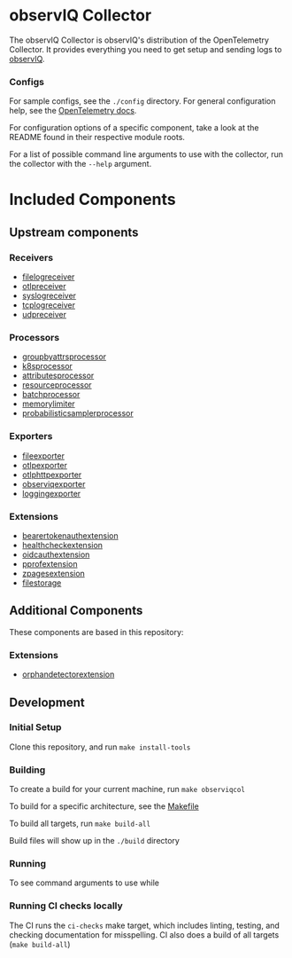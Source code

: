 # observIQ Collector

The observIQ Collector is observIQ's distribution of the OpenTelemetry Collector. It provides everything you need to get setup and sending logs to 
[observIQ](https://observiq.com/).

### Configs

For sample configs, see the `./config` directory.
For general configuration help, see the [OpenTelemetry docs](https://opentelemetry.io/docs/collector/configuration/).

For configuration options of a specific component, take a look at the README found in their respective module roots.

For a list of possible command line arguments to use with the collector, run the collector with the `--help` argument.
# Included Components
## Upstream components

### Receivers
* [filelogreceiver](https://github.com/open-telemetry/opentelemetry-collector-contrib/tree/main/receiver/filelogreceiver)
* [otlpreceiver](https://github.com/open-telemetry/opentelemetry-collector/tree/main/receiver/otlpreceiver)
* [syslogreceiver](https://github.com/open-telemetry/opentelemetry-collector-contrib/tree/main/receiver/syslogreceiver)
* [tcplogreceiver](https://github.com/open-telemetry/opentelemetry-collector-contrib/tree/main/receiver/tcplogreceiver)
* [udpreceiver](https://github.com/open-telemetry/opentelemetry-collector-contrib/tree/main/receiver/udplogreceiver)
### Processors
* [groupbyattrsprocessor](https://github.com/open-telemetry/opentelemetry-collector-contrib/tree/main/processor/groupbyattrsprocessor)
* [k8sprocessor](https://github.com/open-telemetry/opentelemetry-collector-contrib/tree/main/processor/k8sprocessor)
* [attributesprocessor](https://github.com/open-telemetry/opentelemetry-collector/tree/main/processor/attributesprocessor)
* [resourceprocessor](https://github.com/open-telemetry/opentelemetry-collector/tree/main/processor/resourceprocessor)
* [batchprocessor](https://github.com/open-telemetry/opentelemetry-collector/tree/main/processor/batchprocessor)
* [memorylimiter](https://github.com/open-telemetry/opentelemetry-collector/tree/main/processor/memorylimiter)
* [probabilisticsamplerprocessor](https://github.com/open-telemetry/opentelemetry-collector/tree/main/processor/probabilisticsamplerprocessor)

### Exporters
* [fileexporter](https://github.com/open-telemetry/opentelemetry-collector/tree/main/exporter/fileexporter)
* [otlpexporter](https://github.com/open-telemetry/opentelemetry-collector/tree/main/exporter/otlpexporter)
* [otlphttpexporter](https://github.com/open-telemetry/opentelemetry-collector/tree/main/exporter/otlphttpexporter)
* [observiqexporter](https://github.com/open-telemetry/opentelemetry-collector-contrib/tree/main/exporter/observiqexporter)
* [loggingexporter](https://github.com/open-telemetry/opentelemetry-collector/tree/main/exporter/loggingexporter)
### Extensions
* [bearertokenauthextension](https://github.com/open-telemetry/opentelemetry-collector/tree/main/extension/bearertokenauthextension)
* [healthcheckextension](https://github.com/open-telemetry/opentelemetry-collector/tree/main/extension/healthcheckextension)
* [oidcauthextension](https://github.com/open-telemetry/opentelemetry-collector/tree/main/extension/oidcauthextension)
* [pprofextension](https://github.com/open-telemetry/opentelemetry-collector/tree/main/extension/pprofextension)
* [zpagesextension](https://github.com/open-telemetry/opentelemetry-collector/tree/main/extension/zpagesextension)
* [filestorage](https://github.com/open-telemetry/opentelemetry-collector-contrib/tree/main/extension/storage/filestorage)

## Additional Components
These components are based in this repository:
### Extensions
* [orphandetectorextension](./extension/orphandetectorextension)

## Development

### Initial Setup

Clone this repository, and run `make install-tools`

### Building

To create a build for your current machine, run `make observiqcol`

To build for a specific architecture, see the [Makefile](./Makefile)

To build all targets, run `make build-all`

Build files will show up in the `./build` directory

### Running
To see command arguments to use while 

### Running CI checks locally

The CI runs the `ci-checks` make target, which includes linting, testing, and checking documentation for misspelling.
CI also does a build of all targets (`make build-all`)

